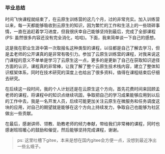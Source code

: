 ### 毕业总结

时间飞快课程就结束了，在云原生训练营的这几个月，过的非常充实。加入训练营以来，每一天都能够吸收到云原生的知识，因为繁忙的工作和生活上的一些琐碎事情，一直在追赶着学习进度，但我很庆幸自己能够坚持到最后，完成了全部课程(PS: 虽然很多内容还没有完全消化，哈哈)。下面，我来简单谈一下自己的感想。

这是我在职业生涯中第一次取报名这种类型的课程，以往都是自己了解去学习，但是孟老师的公开课真的是非常有吸引力。参加了云原生训练营的课程，对我来说这门课程的意义不单单是学习了云原生这一点，更多的是更新了自己在获取知识途径方面的认识，课程真的非常棒，让我了解了整个云原生技术栈内容，建立了整体知识框架体系，同时在技术研究的深度上也给出了很多资料，值得在课程结束后仔细去研究。

在后续这一段时间，我的个人计划还是在云原生这个方向，首先花费时间来回顾孟老师的课程，将课程中的知识点继续巩固，争取把自己的学习成果能够应用到以后的工作中去，我是一名开发人员，后续可能更加关注云原生在微服务和任务调度这块的应用，对自己的期望就是能够在这个方向上持续发力，争取自己也能够为社区做出一些贡献。

在最后，感谢讲师、领教、助教老师的倾力奉献，带给我们非常棒的课程，同时也感谢班班暖心的鼓励和催促，然后能够坚持完成课程，谢谢。


> ps: 这里吐槽下gitee，本来是想在国内gitee会方便一点，没想到最近净出一些幺蛾子。
